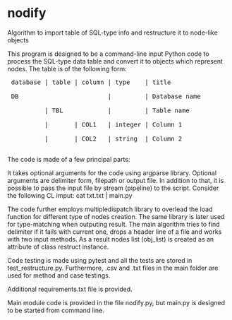 # nodify
Algorithm to import table of SQL-type info and restructure it to node-like objects

This program is designed to be a command-line input Python code to process the SQL-type data table and convert it to objects which represent nodes. The table is of the following form:
<pre>
 database | table | column | type    | title <br />
 DB                        |         | Database name <br />
          | TBL            |         | Table name <br />
          |       | COL1   | integer | Column 1 <br />
          |       | COL2   | string  | Column 2 <br />
</pre>

The code is made of a few principal parts:

It takes optional arguments for the code using argparse library. Optional arguments are delimiter form, filepath or output file. In addition to that, it is possible to pass the input file by stream (pipeline) to the script. Consider the following CL imput:
cat txt.txt | main.py

The code further employs multipledispatch library to overlead the load function for different type of nodes creation. The same library is later used for type-matching when outputing result. The main algorithm tries to find delimiter if it fails with current one, drops a header line of a file and works with two input methods. As a result nodes list (obj_list) is created as an attribute of class restruct instance.

Code testing is made using pytest and all the tests are stored in test_restructure.py. Furthermore, .csv and .txt files in the main folder are used for method and case testings.

Additional requirements.txt file is provided.

Main module code is provided in the file nodify.py, but main.py is designed to be started from command line.
